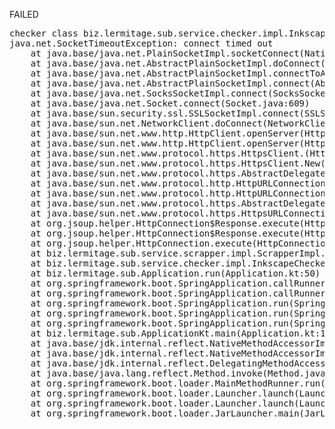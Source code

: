 FAILED

<pre>checker class biz.lermitage.sub.service.checker.impl.InkscapeChecker failed, ignoring
java.net.SocketTimeoutException: connect timed out
	at java.base/java.net.PlainSocketImpl.socketConnect(Native Method)
	at java.base/java.net.AbstractPlainSocketImpl.doConnect(AbstractPlainSocketImpl.java:399)
	at java.base/java.net.AbstractPlainSocketImpl.connectToAddress(AbstractPlainSocketImpl.java:242)
	at java.base/java.net.AbstractPlainSocketImpl.connect(AbstractPlainSocketImpl.java:224)
	at java.base/java.net.SocksSocketImpl.connect(SocksSocketImpl.java:403)
	at java.base/java.net.Socket.connect(Socket.java:609)
	at java.base/sun.security.ssl.SSLSocketImpl.connect(SSLSocketImpl.java:289)
	at java.base/sun.net.NetworkClient.doConnect(NetworkClient.java:177)
	at java.base/sun.net.www.http.HttpClient.openServer(HttpClient.java:474)
	at java.base/sun.net.www.http.HttpClient.openServer(HttpClient.java:569)
	at java.base/sun.net.www.protocol.https.HttpsClient.<init>(HttpsClient.java:265)
	at java.base/sun.net.www.protocol.https.HttpsClient.New(HttpsClient.java:372)
	at java.base/sun.net.www.protocol.https.AbstractDelegateHttpsURLConnection.getNewHttpClient(AbstractDelegateHttpsURLConnection.java:191)
	at java.base/sun.net.www.protocol.http.HttpURLConnection.plainConnect0(HttpURLConnection.java:1187)
	at java.base/sun.net.www.protocol.http.HttpURLConnection.plainConnect(HttpURLConnection.java:1081)
	at java.base/sun.net.www.protocol.https.AbstractDelegateHttpsURLConnection.connect(AbstractDelegateHttpsURLConnection.java:177)
	at java.base/sun.net.www.protocol.https.HttpsURLConnectionImpl.connect(HttpsURLConnectionImpl.java:168)
	at org.jsoup.helper.HttpConnection$Response.execute(HttpConnection.java:732)
	at org.jsoup.helper.HttpConnection$Response.execute(HttpConnection.java:707)
	at org.jsoup.helper.HttpConnection.execute(HttpConnection.java:297)
	at biz.lermitage.sub.service.scrapper.impl.ScrapperImpl.fetchHtml(ScrapperImpl.kt:25)
	at biz.lermitage.sub.service.checker.impl.InkscapeChecker.check(InkscapeChecker.kt:21)
	at biz.lermitage.sub.Application.run(Application.kt:50)
	at org.springframework.boot.SpringApplication.callRunner(SpringApplication.java:795)
	at org.springframework.boot.SpringApplication.callRunners(SpringApplication.java:779)
	at org.springframework.boot.SpringApplication.run(SpringApplication.java:322)
	at org.springframework.boot.SpringApplication.run(SpringApplication.java:1237)
	at org.springframework.boot.SpringApplication.run(SpringApplication.java:1226)
	at biz.lermitage.sub.ApplicationKt.main(Application.kt:113)
	at java.base/jdk.internal.reflect.NativeMethodAccessorImpl.invoke0(Native Method)
	at java.base/jdk.internal.reflect.NativeMethodAccessorImpl.invoke(NativeMethodAccessorImpl.java:62)
	at java.base/jdk.internal.reflect.DelegatingMethodAccessorImpl.invoke(DelegatingMethodAccessorImpl.java:43)
	at java.base/java.lang.reflect.Method.invoke(Method.java:566)
	at org.springframework.boot.loader.MainMethodRunner.run(MainMethodRunner.java:49)
	at org.springframework.boot.loader.Launcher.launch(Launcher.java:109)
	at org.springframework.boot.loader.Launcher.launch(Launcher.java:58)
	at org.springframework.boot.loader.JarLauncher.main(JarLauncher.java:88)

</pre>